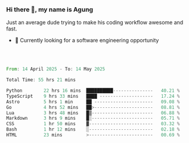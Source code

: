### Hi there 👋, my name is Agung
Just an average dude trying to make his coding workflow awesome and fast.

<!--
**agungfir98/agungfir98** is a ✨ _special_ ✨ repository because its `README.md` (this file) appears on your GitHub profile.
-->

- 🔭 Currently looking for a software engineering opportunity
<br/>
<br/>
<!--START_SECTION:waka-->

```rust
From: 14 April 2025 - To: 14 May 2025

Total Time: 55 hrs 21 mins

Python        22 hrs 16 mins  ██████████---------------   40.21 %
TypeScript    9 hrs 33 mins   ████ --------------------   17.24 %
Astro         5 hrs 1 min     ██ ----------------------   09.08 %
Go            4 hrs 52 mins   ██>----------------------   08.81 %
Lua           3 hrs 48 mins   █▒-----------------------   06.88 %
Markdown      3 hrs 9 mins    █░-----------------------   05.71 %
CSS           1 hr 50 mins    ▓------------------------   03.32 %
Bash          1 hr 12 mins    ░------------------------   02.18 %
HTML          23 mins         >------------------------   00.69 %
```

<!--END_SECTION:waka-->
